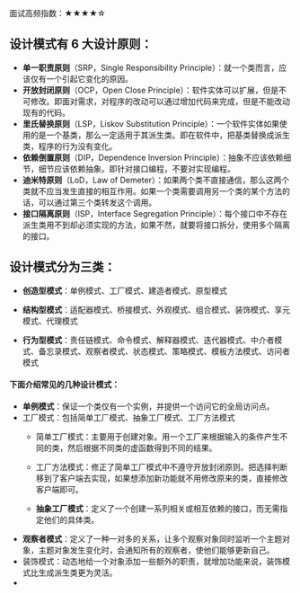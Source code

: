 面试高频指数：★★★★☆

## 设计模式有 6 大设计原则：

* **单一职责原则**（SRP，Single Responsibility Principle）：就一个类而言，应该仅有一个引起它变化的原因。
* **开放封闭原则**（OCP，Open Close Principle）：软件实体可以扩展，但是不可修改。即面对需求，对程序的改动可以通过增加代码来完成，但是不能改动现有的代码。
* **里氏替换原则**（LSP，Liskov Substitution Principle）：一个软件实体如果使用的是一个基类，那么一定适用于其派生类。即在软件中，把基类替换成派生类，程序的行为没有变化。
* **依赖倒置原则**（DIP，Dependence Inversion Principle）：抽象不应该依赖细节，细节应该依赖抽象。即针对接口编程，不要对实现编程。
* **迪米特原则**（LoD，Law of Demeter）：如果两个类不直接通信，那么这两个类就不应当发生直接的相互作用。如果一个类需要调用另一个类的某个方法的话，可以通过第三个类转发这个调用。
* **接口隔离原则**（ISP，Interface Segregation Principle）：每个接口中不存在派生类用不到却必须实现的方法，如果不然，就要将接口拆分，使用多个隔离的接口。

## 设计模式分为三类：

* **创造型模式**：单例模式、工厂模式、建造者模式、原型模式

* **结构型模式**：适配器模式、桥接模式、外观模式、组合模式、装饰模式、享元模式、代理模式

* **行为型模式**：责任链模式、命令模式、解释器模式、迭代器模式、中介者模式、备忘录模式、观察者模式、状态模式、策略模式、模板方法模式、访问者模式

#### 下面介绍常见的几种设计模式：

* **单例模式**：保证一个类仅有一个实例，并提供一个访问它的全局访问点。
* 工厂模式：包括简单工厂模式、抽象工厂模式、工厂方法模式
    * 简单工厂模式：主要用于创建对象。用一个工厂来根据输入的条件产生不同的类，然后根据不同类的虚函数得到不同的结果。

    * 工厂方法模式：修正了简单工厂模式中不遵守开放封闭原则。把选择判断移到了客户端去实现，如果想添加新功能就不用修改原来的类，直接修改客户端即可。
    * **抽象工厂模式**：定义了一个创建一系列相关或相互依赖的接口，而无需指定他们的具体类。
* **观察者模式**：定义了一种一对多的关系，让多个观察对象同时监听一个主题对象，主题对象发生变化时，会通知所有的观察者，使他们能够更新自己。
* 装饰模式：动态地给一个对象添加一些额外的职责，就增加功能来说，装饰模式比生成派生类更为灵活。
* 

